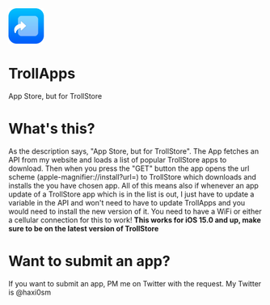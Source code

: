 <img src="assets/TrollApps-modified.png" alt="Logo" width="70" height="70">

# TrollApps
App Store, but for TrollStore

# What's this?
As the description says, "App Store, but for TrollStore". The App fetches an API from my website and loads a list of popular TrollStore apps to download. Then when you press the "GET" button the app opens the url scheme (apple-magnifier://install?url=) to TrollStore which downloads and installs the you have chosen app. All of this means also if whenever an app update of a TrollStore app which is in the list is out, I just have to update a variable in the API and won't need to have to update TrollApps and you would need to install the new version of it. You need to have a WiFi or either a cellular connection for this to work! **This works for iOS 15.0 and up, make sure to be on the latest version of TrollStore**

# Want to submit an app?
If you want to submit an app, PM me on Twitter with the request. My Twitter is @haxi0sm


